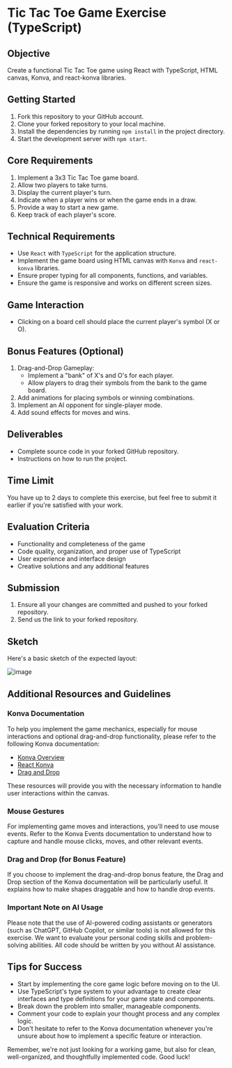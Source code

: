 # Tic Tac Toe Game Exercise (TypeScript)

## Objective
Create a functional Tic Tac Toe game using React with TypeScript, HTML canvas, Konva, and react-konva libraries.

## Getting Started
1. Fork this repository to your GitHub account.
2. Clone your forked repository to your local machine.
3. Install the dependencies by running `npm install` in the project directory.
4. Start the development server with `npm start`.

## Core Requirements
1. Implement a 3x3 Tic Tac Toe game board.
2. Allow two players to take turns.
3. Display the current player's turn.
4. Indicate when a player wins or when the game ends in a draw.
5. Provide a way to start a new game.
6. Keep track of each player's score.

## Technical Requirements
- Use `React` with `TypeScript` for the application structure.
- Implement the game board using HTML canvas with `Konva` and `react-konva` libraries.
- Ensure proper typing for all components, functions, and variables.
- Ensure the game is responsive and works on different screen sizes.

## Game Interaction
- Clicking on a board cell should place the current player's symbol (X or O).

## Bonus Features (Optional)
1. Drag-and-Drop Gameplay:
   - Implement a "bank" of X's and O's for each player.
   - Allow players to drag their symbols from the bank to the game board.
2. Add animations for placing symbols or winning combinations.
3. Implement an AI opponent for single-player mode.
4. Add sound effects for moves and wins.

## Deliverables
- Complete source code in your forked GitHub repository.
- Instructions on how to run the project.

## Time Limit
You have up to 2 days to complete this exercise, but feel free to submit it earlier if you're satisfied with your work.

## Evaluation Criteria
- Functionality and completeness of the game
- Code quality, organization, and proper use of TypeScript
- User experience and interface design
- Creative solutions and any additional features

## Submission
1. Ensure all your changes are committed and pushed to your forked repository.
2. Send us the link to your forked repository.

## Sketch
Here's a basic sketch of the expected layout:

![image](https://github.com/user-attachments/assets/b42acf21-0114-4935-89d2-adb6f85fe366)

## Additional Resources and Guidelines

### Konva Documentation
To help you implement the game mechanics, especially for mouse interactions and optional drag-and-drop functionality, please refer to the following Konva documentation:

- [Konva Overview](https://konvajs.org/docs/index.html)
- [React Konva](https://konvajs.org/docs/react/Intro.html)
- [Drag and Drop](https://konvajs.org/docs/drag_and_drop/Drag_and_Drop.html)

These resources will provide you with the necessary information to handle user interactions within the canvas.

### Mouse Gestures
For implementing game moves and interactions, you'll need to use mouse events. Refer to the Konva Events documentation to understand how to capture and handle mouse clicks, moves, and other relevant events.

### Drag and Drop (for Bonus Feature)
If you choose to implement the drag-and-drop bonus feature, the Drag and Drop section of the Konva documentation will be particularly useful. It explains how to make shapes draggable and how to handle drop events.

### Important Note on AI Usage
Please note that the use of AI-powered coding assistants or generators (such as ChatGPT, GitHub Copilot, or similar tools) is not allowed for this exercise. We want to evaluate your personal coding skills and problem-solving abilities. All code should be written by you without AI assistance.

## Tips for Success
- Start by implementing the core game logic before moving on to the UI.
- Use TypeScript's type system to your advantage to create clear interfaces and type definitions for your game state and components.
- Break down the problem into smaller, manageable components.
- Comment your code to explain your thought process and any complex logic.
- Don't hesitate to refer to the Konva documentation whenever you're unsure about how to implement a specific feature or interaction.

Remember, we're not just looking for a working game, but also for clean, well-organized, and thoughtfully implemented code. Good luck!

